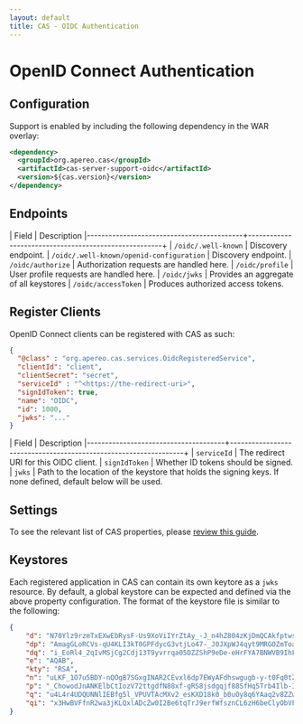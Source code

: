 ```yaml
---
layout: default
title: CAS - OIDC Authentication
---
```


# OpenID Connect Authentication

## Configuration
Support is enabled by including the following dependency in the WAR overlay:

```xml
<dependency>
  <groupId>org.apereo.cas</groupId>
  <artifactId>cas-server-support-oidc</artifactId>
  <version>${cas.version}</version>
</dependency>
```

## Endpoints

| Field                                     | Description
|-------------------------------------------+------------------------------------------------------+
| `/oidc/.well-known`                       | Discovery endpoint.
| `/oidc/.well-known/openid-configuration`  | Discovery endpoint.
| `/oidc/authorize`                         | Authorization requests are handled here.
| `/oidc/profile`                           | User profile requests are handled here.
| `/oidc/jwks`                              | Provides an aggregate of all keystores
| `/oidc/accessToken`                       | Produces authorized access tokens.

## Register Clients

OpenID Connect clients can be registered with CAS as such:

```json
{
  "@class" : "org.apereo.cas.services.OidcRegisteredService",
  "clientId": "client",
  "clientSecret": "secret",
  "serviceId" : "^<https://the-redirect-uri>",
  "signIdToken": true,
  "name": "OIDC",
  "id": 1000,
  "jwks": "..."
}
```

| Field                                | Description
|--------------------------------------+-----------------------------------------------------------------+
| `serviceId`                   | The redirect URI for this OIDC client.
| `signIdToken`                 | Whether ID tokens should be signed.
| `jwks`                        | Path to the location of the keystore that holds the signing keys. If none defined, default below will be used.

## Settings

To see the relevant list of CAS properties, please [review this guide](Configuration-Properties.html).

## Keystores

Each registered application in CAS can contain its own keytore as a `jwks` resource. By default,
a global keystore can be expected and defined via the above property configuration. The format of the keystore
file is similar to the following:

```json
{
    "d": "N70Ylz9rzmTxEXwEbRysF-Us9XoViIYrZtAy_-J_n4hZ804zKjDmQCAkfptwsi_CTLDcfQvLHAp6JTfHVJviBvGbLW_wtETKvYEXd7HO78tqqcEHvZJAaFnMNrCFylGCVJVBPEmiWjnkKzJ-G2C-BRCC_7lguOQ-buuiuzpXHxHsQbrhWehxRnWT9YmjdmRFR9lsKPMLsuoGLVq6d_H8WVwexVmNLgqGH-X-5JYXWljrM_CzL__Jv_nbPpk3Al6lyk0b7jLPcUcI3MckWkDBuiEySg8kh5EJFb3FvzQiFsmY9SEZ3HkR-P-Cm4m9vjzxNgk8yOnzeBzOCrHPBxBdcQ",
    "dp": "AmagGLoRCVs-qU4KLI3kT0GPFdycG3vtjLo47-_J0JXpWJ4qyt9MRGOZmToa0VhJltUfvr8ik94LjeDRXCi_FNc5J6RnmjuvlVmHIRaVIw4ziL9a3uHRITSXEduuWITVIisJ01o6oZwk_3pbXqPlx1WUUZ0kYy5aOaUz09JjJEE",
    "dq": "i_EoRl4_2qIvMSjCg2Cdj13T9yvrrqa05DZZShP9eDe-eHrFYA7BNWVB9IhFD6Q7fr9sJNHm7267_rPhG51mj3az6ryAGmb7e2OHsWRyqfAvSFkdnIUjzCmt8xv0YdqK8iyZmHjB9eNHyzdmkWWBNTgj0_w-YlQWrXKD_HGKgP8",
    "e": "AQAB",
    "kty": "RSA",
    "n": "uLKF_1O7u5BDY-nQOgB7SGxgINAR2CEvxl6dp7EWyAFdhswgugb-y-t0Fq0tZs33TsOr_o3QGzPG8Lm5EtyYJpFBZ6rbvAoIDgddVYW-Agy3c_IKSPnxLKHoI18kaJNpNRbvEFH-V2Ya1VihGGWZnO-dN4iCgGnsG5InzM8GkVoP8NnjL5uhBYxsCo1a9HGd6rziyRaQBUI81t-YbHbP-m7mF315yFLX7uZyoBZSgxjezYo5s1va4uVUXXwVDQuUtvSJ1jV6aNgvZEmCFL7BmJWm0tQxLdKj_nweLNOXfjoDbtKpdDptNVR7t1H0E3whRgdNlpjUGaWU1n2TmmZs9w",
    "p": "_ChowodJnANKElbCtIozV72ttgdfN88xf-gRS8jsdgqjf88SfHq5Trb4Ilb-IhgtlnJJywcbfPky1yCCCrXXoB__iNhONdykhwUenJmHPHJLDlBA6vLga19K2b5xUBK6qry3InvkCVgLVRGUGfSvRkz8Yw-XG2Flvh_IoBaMkh0",
    "q": "u4L4r4UDQUNNlIEBfg5l_VPUVTAcMXv2_esKXD18k0_b0uOy8q6YAaq2v8ZZwzgZQ6-EKje4R8Gg8psE_u4ATt9aMcxlriq60FF_vZIjgmuAkMDku_TtMMs3Ol_PlaO6lHxxOjg3I2dtZfrur1QryplvUpERP79QJVBtiBjdzyM",
    "qi": "x3HwBVFfnR2wa3jKLQxlADcZw0I2Be6tqTrJ9erfWfsznCL6zH6beClyObVF9pdDXujZTUVYyhgHMZ15zRVQ2UgCa9k5x8KJn2y-OFz3m2gWu4UAvfM7UotpdMcZlDiFm8J1BWv8QKYjmFNBAE_gAf7k9YiSxJTAsChCks1Q5gk"
}
```
